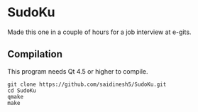 SudoKu
======

Made this one in a couple of hours for a job interview at e-gits.

Compilation
------------
This program needs Qt 4.5 or higher to compile.

````
git clone https://github.com/saidinesh5/SudoKu.git
cd SudoKu
qmake
make
````
